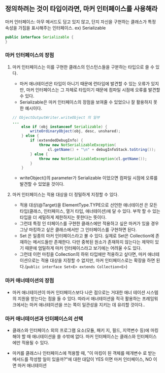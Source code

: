 ## 정의하려는 것이 타입이라면, 마커 인터페이스를 사용해라

마커 인터페이스: 아무 메서드도 담고 있지 않고, 단지 자신을 구현하는 클래스가 특정 속성을 가짐을 표시해주는 인터페이스. ex) Serializable
```java
public interface Serializable {
}
```

### 마커 인터페이스의 장점

1. 마커 인터페이스는 이를 구현한 클래스의 인스턴스들을 구분하는 타입으로 쓸 수 있다.

    - 마커 애너테이션은 타입이 아니기 때문에 런타임에 발견할 수 있는 오류가 있지만, 마커 인터페이스는 그 자체로 타입이기 때문에 컴파일 시점에 오류를 발견할 수 있다.<br>
    - Serializable은 마커 인터페이스의 장점을 보여줄 수 있었으나 잘 활용하지 못한 예시이다.
    ```java
    // ObjectOutputWriter.writeObject 의 일부
    ...
        else if (obj instanceof Serializable) {
            writeOrdinaryObject(obj, desc, unshared);
        } else {
            if (extendedDebugInfo) {
                throw new NotSerializableException(
                    cl.getName() + "\n" + debugInfoStack.toString());
            } else {
                throw new NotSerializableException(cl.getName());
            }
        }
    ```
    - writeObject()의 parameter가 Serializable 이었으면 컴파일 시점에 오류를 발견할 수 있었을 것이다.
    
2. 마커 인터페이스는 적용 대상을 더 정밀하게 지정할 수 있다.
    - 적용 대상(@Target)을 ElementType.TYPE으로 선언한 애너테이션 은 모든 타입(클래스, 인터페이스, 열거 타입, 애너테이션)에 달 수 있다. 부착 할 수 있는 타입을 더 세밀하게 제한하지는 못한다는 뜻이다. 
    - 그런데 특정 인 터페이스를 구현한 클래스에만 적용하고 싶은 마커가 있을 경우 그냥 마킹하고 싶은 클래스에서만 그 인터페이스를 구현하면 된다.
    - Set 은 일종의 마커 인터페이스라고 볼 수 있다. 실제로 Set은 Collection에 존재하는 메서드들만 존재한다. 다만 중복된 원소가 존재하지 않는다는 제약이 있기 때문에 엄밀하게 마커 인터페이스라고 보기에는 어려울 수도 있다.
    - 그런데 이런 마킹을 Collection의 하위 타입에만 적용하고 싶다면, 마커 애너테이션으로는 적용 대상을 지정할 수 없지만, 마커 인터페이스로는 확장을 하면 된다.(```public interface Set<E> extends Collection<E>```)
    
    
### 마커 애너테이션의 장점

- 마커 애너테이션이 마커 인터페이스보다 나은 점으로는 거대한 애너 테이션 시스템의 지원을 받는다는 점을 들 수 있다. 따라서 애너테이션을 적극 활용하는 프레임워크에서는 마커 애너테이션을 쓰는 쪽이 일관성을 지키는 데 유리할 것이다..

### 마커 애너테이션과 인터페이스의 선택

- 클래스와 인터페이스 외의 프로그램 요소(모듈, 패키 지, 필드, 지역변수 등)에 마킹해야 할 때 애너테이션을 쓸 수밖에 없다. 마커 인터페이스는 클래스와 인터페이스에만 적용될 수 있다.

- 마커를 클래스나 인터페이스에 적용할 때, "이 마킹이 된 객체를 매개변수 로 받는 메서드를 작성할 일이 있을까?"에 대한 대답이 YES 이면 마커 인터페이스, NO 이면 마커 애너테이션
